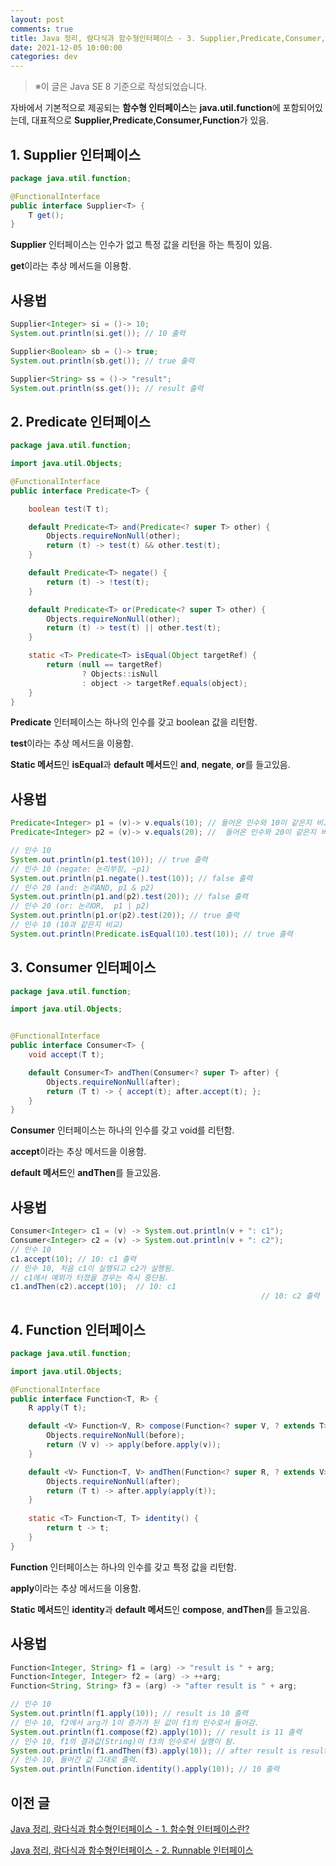 ```yaml
---
layout: post
comments: true
title: Java 정리, 람다식과 함수형인터페이스 - 3. Supplier,Predicate,Consumer,Function 인터페이스
date: 2021-12-05 10:00:00
categories: dev
---
```


> ※이 글은 Java SE 8 기준으로 작성되었습니다.


자바에서 기본적으로 제공되는 **함수형 인터페이스**는 **java.util.function**에 포함되어있는데, 대표적으로 **Supplier,Predicate,Consumer,Function**가 있음.


## 1. Supplier 인터페이스

```java
package java.util.function;

@FunctionalInterface
public interface Supplier<T> {
    T get();
}
```

**Supplier** 인터페이스는 인수가 없고 특정 값을 리턴을 하는 특징이 있음.

**get**이라는 추상 메서드을 이용함.



## 사용법

```java
Supplier<Integer> si = ()-> 10;
System.out.println(si.get()); // 10 출력

Supplier<Boolean> sb = ()-> true;
System.out.println(sb.get()); // true 출력

Supplier<String> ss = ()-> "result";
System.out.println(ss.get()); // result 출력
```



## 2. Predicate 인터페이스

```java
package java.util.function;

import java.util.Objects;

@FunctionalInterface
public interface Predicate<T> {

    boolean test(T t);

    default Predicate<T> and(Predicate<? super T> other) {
        Objects.requireNonNull(other);
        return (t) -> test(t) && other.test(t);
    }

    default Predicate<T> negate() {
        return (t) -> !test(t);
    }

    default Predicate<T> or(Predicate<? super T> other) {
        Objects.requireNonNull(other);
        return (t) -> test(t) || other.test(t);
    }

    static <T> Predicate<T> isEqual(Object targetRef) {
        return (null == targetRef)
                ? Objects::isNull
                : object -> targetRef.equals(object);
    }
}

```

**Predicate** 인터페이스는 하나의 인수를 갖고 boolean 값을 리턴함.

**test**이라는 추상 메서드을 이용함.

**Static 메서드**인 **isEqual**과 **default 메서드**인 **and**, **negate**, **or**를 들고있음.



## 사용법

```java
Predicate<Integer> p1 = (v)-> v.equals(10); // 들어온 인수와 10이 같은지 비교
Predicate<Integer> p2 = (v)-> v.equals(20); //  들어온 인수와 20이 같은지 비교

// 인수 10
System.out.println(p1.test(10)); // true 출력
// 인수 10 (negate: 논리부정, ~p1)
System.out.println(p1.negate().test(10)); // false 출력
// 인수 20 (and: 논리AND, p1 & p2)
System.out.println(p1.and(p2).test(20)); // false 출력
// 인수 20 (or: 논리OR,  p1 | p2)
System.out.println(p1.or(p2).test(20)); // true 출력
// 인수 10 (10과 같은지 비교)
System.out.println(Predicate.isEqual(10).test(10)); // true 출력
```



## 3. Consumer 인터페이스

```java
package java.util.function;

import java.util.Objects;


@FunctionalInterface
public interface Consumer<T> {
    void accept(T t);

    default Consumer<T> andThen(Consumer<? super T> after) {
        Objects.requireNonNull(after);
        return (T t) -> { accept(t); after.accept(t); };
    }
}

```

**Consumer** 인터페이스는 하나의 인수를 갖고 void를 리턴함.

**accept**이라는 추상 메서드을 이용함.

**default 메서드**인 **andThen**를 들고있음.



## 사용법

```java
Consumer<Integer> c1 = (v) -> System.out.println(v + ": c1");
Consumer<Integer> c2 = (v) -> System.out.println(v + ": c2");
// 인수 10
c1.accept(10); // 10: c1 출력
// 인수 10, 처음 c1이 실행되고 c2가 실행됨.
// c1에서 예외가 터졌을 경우는 즉시 중단됨.
c1.andThen(c2).accept(10);  // 10: c1
														// 10: c2 출력

```



## 4. Function 인터페이스

```java
package java.util.function;

import java.util.Objects;

@FunctionalInterface
public interface Function<T, R> {
    R apply(T t);

    default <V> Function<V, R> compose(Function<? super V, ? extends T> before) {
        Objects.requireNonNull(before);
        return (V v) -> apply(before.apply(v));
    }

    default <V> Function<T, V> andThen(Function<? super R, ? extends V> after) {
        Objects.requireNonNull(after);
        return (T t) -> after.apply(apply(t));
    }
  
    static <T> Function<T, T> identity() {
        return t -> t;
    }
}

```

**Function** 인터페이스는 하나의 인수를 갖고 특정 값을 리턴함.

**apply**이라는 추상 메서드을 이용함.

**Static 메서드**인 **identity**과 **default 메서드**인 **compose**, **andThen**를 들고있음.



## 사용법

```java
Function<Integer, String> f1 = (arg) -> "result is " + arg;
Function<Integer, Integer> f2 = (arg) -> ++arg;
Function<String, String> f3 = (arg) -> "after result is " + arg;

// 인수 10
System.out.println(f1.apply(10)); // result is 10 출력
// 인수 10, f2에서 arg가 1이 증가가 된 값이 f1의 인수로서 들어감.
System.out.println(f1.compose(f2).apply(10)); // result is 11 출력
// 인수 10, f1의 결과값(String)이 f3의 인수로서 실행이 됨.
System.out.println(f1.andThen(f3).apply(10)); // after result is result is 10 출력
// 인수 10, 들어간 값 그대로 출력.
System.out.println(Function.identity().apply(10)); // 10 출력
```



## 이전 글

[Java 정리, 람다식과 함수형인터페이스 - 1. 함수형 인터페이스란?](http://localhost/java-jeongri-ramdasiggwa-hamsuhyeonginteopeiseu-1-hamsuhyeong-inteopeiseuran/)

[Java 정리, 람다식과 함수형인터페이스 - 2. Runnable 인터페이스](http://localhost/java-jeongri-ramdasiggwa-hamsuhyeonginteopeiseu-2-runnable-inteopeiseu/)